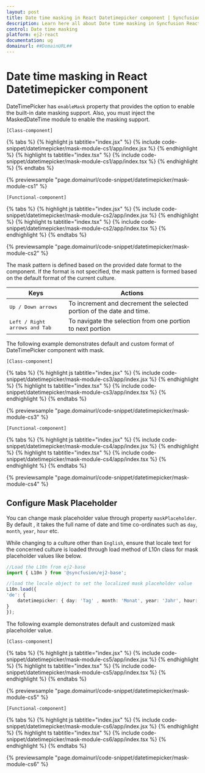 ```yaml
---
layout: post
title: Date time masking in React Datetimepicker component | Syncfusion
description: Learn here all about Date time masking in Syncfusion React Datetimepicker component of Syncfusion Essential JS 2 and more.
control: Date time masking 
platform: ej2-react
documentation: ug
domainurl: ##DomainURL##
---
```


# Date time masking in React Datetimepicker component

DateTimePicker has `enableMask` property that provides the option to enable the built-in date masking support. Also, you must inject the MaskedDateTime module to enable the masking support.

`[Class-component]`

{% tabs %}
{% highlight js tabtitle="index.jsx" %}
{% include code-snippet/datetimepicker/mask-module-cs1/app/index.jsx %}
{% endhighlight %}
{% highlight ts tabtitle="index.tsx" %}
{% include code-snippet/datetimepicker/mask-module-cs1/app/index.tsx %}
{% endhighlight %}
{% endtabs %}

 {% previewsample "page.domainurl/code-snippet/datetimepicker/mask-module-cs1" %}

`[Functional-component]`

{% tabs %}
{% highlight js tabtitle="index.jsx" %}
{% include code-snippet/datetimepicker/mask-module-cs2/app/index.jsx %}
{% endhighlight %}
{% highlight ts tabtitle="index.tsx" %}
{% include code-snippet/datetimepicker/mask-module-cs2/app/index.tsx %}
{% endhighlight %}
{% endtabs %}

 {% previewsample "page.domainurl/code-snippet/datetimepicker/mask-module-cs2" %}

The mask pattern is defined based on the provided date format to the component. If the format is not specified, the mask pattern is formed based on the default format of the current culture.

| **Keys** | **Actions** |
| --- | --- |
| <kbd>Up / Down arrows</kbd> | To increment and decrement the selected portion of the date and time. |
| <kbd>Left / Right arrows and Tab</kbd> | To navigate the selection from one portion to next portion |

The following example demonstrates default and custom format of DateTimePicker component with mask.

`[Class-component]`

{% tabs %}
{% highlight js tabtitle="index.jsx" %}
{% include code-snippet/datetimepicker/mask-module-cs3/app/index.jsx %}
{% endhighlight %}
{% highlight ts tabtitle="index.tsx" %}
{% include code-snippet/datetimepicker/mask-module-cs3/app/index.tsx %}
{% endhighlight %}
{% endtabs %}

 {% previewsample "page.domainurl/code-snippet/datetimepicker/mask-module-cs3" %}

`[Functional-component]`

{% tabs %}
{% highlight js tabtitle="index.jsx" %}
{% include code-snippet/datetimepicker/mask-module-cs4/app/index.jsx %}
{% endhighlight %}
{% highlight ts tabtitle="index.tsx" %}
{% include code-snippet/datetimepicker/mask-module-cs4/app/index.tsx %}
{% endhighlight %}
{% endtabs %}

 {% previewsample "page.domainurl/code-snippet/datetimepicker/mask-module-cs4" %}

## Configure Mask Placeholder

You can change mask placeholder value through property `maskPlaceholder`. By default , it takes the full name of date and time co-ordinates such as `day`, `month`, `year`, `hour` etc.

While changing to a culture other than `English`, ensure that locale text for the concerned culture is loaded through load method of L10n class for mask placeholder values like below.

```ts
//Load the L10n from ej2-base
import { L10n } from '@syncfusion/ej2-base';

//load the locale object to set the localized mask placeholder value
L10n.load({
'de': {
    datetimepicker: { day: 'Tag' , month: 'Monat', year: 'Jahr', hour: 'Stunde' ,minute: 'Minute', second:'Sekunden' }
}
});
```

The following example demonstrates default and customized mask placeholder value.

`[Class-component]`

{% tabs %}
{% highlight js tabtitle="index.jsx" %}
{% include code-snippet/datetimepicker/mask-module-cs5/app/index.jsx %}
{% endhighlight %}
{% highlight ts tabtitle="index.tsx" %}
{% include code-snippet/datetimepicker/mask-module-cs5/app/index.tsx %}
{% endhighlight %}
{% endtabs %}

 {% previewsample "page.domainurl/code-snippet/datetimepicker/mask-module-cs5" %}

`[Functional-component]`

{% tabs %}
{% highlight js tabtitle="index.jsx" %}
{% include code-snippet/datetimepicker/mask-module-cs6/app/index.jsx %}
{% endhighlight %}
{% highlight ts tabtitle="index.tsx" %}
{% include code-snippet/datetimepicker/mask-module-cs6/app/index.tsx %}
{% endhighlight %}
{% endtabs %}

 {% previewsample "page.domainurl/code-snippet/datetimepicker/mask-module-cs6" %}
